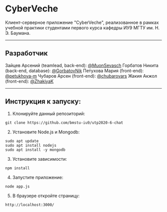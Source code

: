 # CyberVeche
Клиент-серверное приложение "CyberVeche", реализованное в рамках учебной практики студентами первого курса кафедры ИУ9 МГТУ им. Н. Э. Баумана.
***

## Разработчик
Зайцев Арсений (teamlead, back-end): [@MuonSevasch](https://github.com/MuonSevasch)
Горбатов Никита (back-end, database): [@GorbatovNik](https://github.com/GorbatovNik)
Петухова Мария (front-end): [@petukhova-m](https://github.com/petukhova-m)
Чубаров Арсен (front-end): [@chubarovars](https://github.com/chubarovars)
Жакия Акжол (front-end): [@ZhakiyaK](https://github.com/ZhakiyaK)
***
## Инструкция к запуску:
1. Клонируйте данный репозиторий:
```
git clone https://github.com/bmstu-iu9/utp2020-6-chat
```
2. Установите Node.js и Mongodb:
```
sudo apt update
sudo apt install nodejs
sudo apt install -y mongodb
```
3. Установите зависимости:
```
npm install
```
4. Запустите приложение:
```
node app.js
```
5. В браузере откройте страницу:
```
http://localhost:3000/
```
